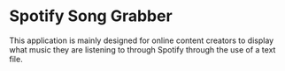 # Spotify Song Grabber

This application is mainly designed for online content creators to display what music they are listening to through Spotify through the use of a text file.
